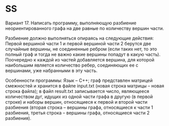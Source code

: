 # SS
Вариант 17.
Написать программу, выполняющую разбиение неориентированного графа на две равные по количеству вершин части.

Разбиение должно выполняться опираясь на следующие действия:
  Первой вершиной части 1 и первой вершиной части 2 берутся две случайные вершины, не соединенные ребром
    (если таких нет, то это полный граф и тогда не важно какие вершины попадут в какую часть).
  Поочередно к каждой из частей добавляется вершина, для которой наибольшим является количество ребер,
  соединяющих ее с вершинами, уже набранными в эту часть.
  
Особенности программы: 
  Язык – C++;
  граф представлен матрицей смежностей и хранится в файле input.txt (новая строка матрицы – новая строка файла);
  в файл result.txt записывается число, являющееся количеством дуг, идущих из одной части графа в другую (в первой строке)
    и наборы вершин, относящиеся к первой и второй части разбиения (вторая строка – вершины графа, относящиеся к части 1 разбиения,
    третья строка – вершины графа, относящиеся части 2 разбиения).
